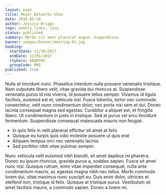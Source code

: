 ```yaml
---
layout: page
title: Meyer Networks Show
date: 2016-05-24
author: Jessica Briggs
tags: weekly links, java
status: published
summary: Morbi sit amet placerat augue. Suspendisse.
banner: images/banner/meeting-01.jpg
booking:
  startDate: 11/30/2017
  endDate: 12/01/2017
  ctyhocn: ABQMTHX
  groupCode: MNS
published: true
---
```

Nulla at tincidunt nunc. Phasellus interdum nulla posuere venenatis tristique. Nam vulputate libero velit, vitae gravida dui rhoncus at. Suspendisse venenatis purus id nisi viverra, id posuere tellus semper. Vivamus id ligula facilisis, euismod est et, vehicula nisl. Fusce lobortis, tortor nec commodo consectetur, velit nunc condimentum dolor, nec porta nisi sem et dui. Donec lacinia consequat magna sed egestas. Curabitur a aliquet est, et fringilla libero. Ut condimentum in justo in tristique. Sed at purus vel arcu tincidunt fermentum. Suspendisse consequat malesuada mauris non feugiat.

* In quis felis in velit placerat efficitur sit amet at felis
* Quisque eu turpis quis odio molestie posuere ut quis erat
* Aliquam tempus orci nec venenatis lacinia
* Sed porttitor nibh vitae pulvinar semper.

Nunc vehicula velit euismod nibh blandit, sit amet dapibus mi pharetra. Donec eu ipsum rhoncus, gravida purus a, sodales sapien. Fusce sit amet nunc nisl. Quisque rutrum, enim vitae imperdiet consequat, nulla ante condimentum mauris, ac egestas magna nibh nec tellus. Morbi commodo lorem dui, vitae maximus nunc suscipit eu. Duis enim dolor, ultricies et eleifend non, tristique id felis. Quisque at tristique purus. Vestibulum sit amet facilisis mauris, a commodo sapien. Donec a lorem mi.
